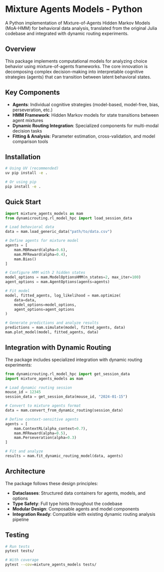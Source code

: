 # Mixture Agents Models - Python

A Python implementation of Mixture-of-Agents Hidden Markov Models (MoA-HMM) for behavioral data analysis, translated from the original Julia codebase and integrated with dynamic routing experiments.

## Overview

This package implements computational models for analyzing choice behavior using mixture-of-agents frameworks. The core innovation is decomposing complex decision-making into interpretable cognitive strategies (agents) that can transition between latent behavioral states.

## Key Components

- **Agents**: Individual cognitive strategies (model-based, model-free, bias, perseveration, etc.)
- **HMM Framework**: Hidden Markov models for state transitions between agent mixtures
- **Dynamic Routing Integration**: Specialized components for multi-modal decision tasks
- **Fitting & Analysis**: Parameter estimation, cross-validation, and model comparison tools

## Installation

```bash
# Using UV (recommended)
uv pip install -e .

# Or using pip
pip install -e .
```

## Quick Start

```python
import mixture_agents_models as mam
from dynamicrouting.rl_model_hpc import load_session_data

# Load behavioral data
data = mam.load_generic_data("path/to/data.csv")

# Define agents for mixture model
agents = [
    mam.MBReward(alpha=0.6),
    mam.MFReward(alpha=0.4), 
    mam.Bias()
]

# Configure HMM with 2 hidden states
model_options = mam.ModelOptionsHMM(n_states=2, max_iter=100)
agent_options = mam.AgentOptions(agents=agents)

# Fit model
model, fitted_agents, log_likelihood = mam.optimize(
    data=data,
    model_options=model_options, 
    agent_options=agent_options
)

# Generate predictions and analyze results
predictions = mam.simulate(model, fitted_agents, data)
mam.plot_model(model, fitted_agents, data)
```

## Integration with Dynamic Routing

The package includes specialized integration with dynamic routing experiments:

```python
from dynamicrouting.rl_model_hpc import get_session_data
import mixture_agents_models as mam

# Load dynamic routing session
mouse_id = 12345
session_data = get_session_data(mouse_id, "2024-01-15")

# Convert to mixture agents format
data = mam.convert_from_dynamic_routing(session_data)

# Define context-sensitive agents
agents = [
    mam.ContextRL(alpha_context=0.7),
    mam.MFReward(alpha=0.5),
    mam.Perseveration(alpha=0.3)
]

# Fit and analyze
results = mam.fit_dynamic_routing_model(data, agents)
```

## Architecture

The package follows these design principles:

- **Dataclasses**: Structured data containers for agents, models, and options
- **Type Safety**: Full type hints throughout the codebase  
- **Modular Design**: Composable agents and model components
- **Integration Ready**: Compatible with existing dynamic routing analysis pipeline

## Testing

```bash
# Run tests
pytest tests/

# With coverage
pytest --cov=mixture_agents_models tests/
```
